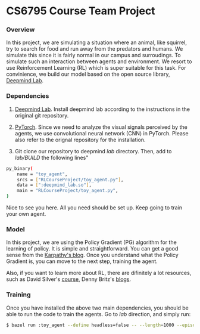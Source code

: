 # CS6795 Course Team Project

### Overview

In this project, we are simulating a situation where an animal, like squirrel, try to search for food and run away from the predators and humans. We simulate this since it is fairly normal in our campus and surroudings. To simulate such an interaction between agents and environment. We resort to use Reinforcement Learning (RL) which is super suitable for this task. For convinience, we build our model based on the open source library, [Deepmind Lab](https://github.com/deepmind/lab).

### Dependencies

1. [Deepmind Lab](https://github.com/deepmind/lab). Install deepmind lab according to the instructions in the original git repository.

2. [PyTorch](). Since we need to analyze the visual signals perceived by the agents, we use convolutional neural network (CNN) in PyTorch. Please also refer to the orignal repository for the installation.

3. Git clone our repository to deepmind *lab* directory. Then, add to *lab/BUILD* the following lines"

```bash
py_binary(
    name = "toy_agent",
    srcs = ["RLCourseProject/toy_agent.py"],
    data = [":deepmind_lab.so"],
    main = "RLCourseProject/toy_agent.py",
)
```

Nice to see you here. All you need should be set up. Keep going to train your own agent.

### Model

In this project, we are using the Policy Gradient (PG) algorithm for the learning of policy. It is simple and straightforward. You can get a good sense from the [Karpathy's blog](http://karpathy.github.io/2016/05/31/rl/). Once you understand what the Policy Gradient is, you can move to the next step, training the agent.

Also, if you want to learn more about RL, there are difinitely a lot resources, such as David Silver's [course](http://www0.cs.ucl.ac.uk/staff/d.silver/web/Teaching.html), Denny Britz's [blogs](http://www.wildml.com/2016/10/learning-reinforcement-learning/).

### Training

Once you have installed the above two main dependencies, you should be able to run the code to train the agents. Go to *lab* direction, and simply run:

```bash
$ bazel run :toy_agent --define headless=false -- --length=1000 --episode=20 --height=256 --width=256
```


